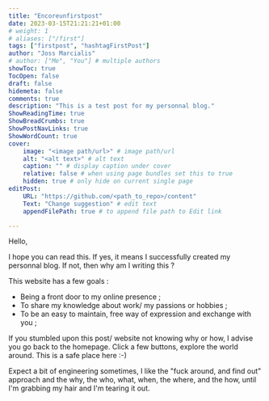```yaml
---
title: "Encoreunfirstpost"
date: 2023-03-15T21:21:21+01:00
# weight: 1
# aliases: ["/first"]
tags: ["firstpost", "hashtagFirstPost"]
author: "Joss Marcialis"
# author: ["Me", "You"] # multiple authors
showToc: true
TocOpen: false
draft: false
hidemeta: false
comments: true
description: "This is a test post for my personnal blog."
ShowReadingTime: true
ShowBreadCrumbs: true
ShowPostNavLinks: true
ShowWordCount: true
cover:
    image: "<image path/url>" # image path/url
    alt: "<alt text>" # alt text
    caption: "" # display caption under cover
    relative: false # when using page bundles set this to true
    hidden: true # only hide on current single page
editPost:
    URL: "https://github.com/<path_to_repo>/content"
    Text: "Change suggestion" # edit text
    appendFilePath: true # to append file path to Edit link

---
```


Hello,

I hope you can read this. If yes, it means I successfully created my personnal blog. If not, then why am I writing this ?

This website has a few goals :
- Being a front door to my online presence ;
- To share my knowledge about work/ my passions or hobbies ;
- To be an easy to maintain, free way of expression and exchange with you ;

If you stumbled upon this post/ website not knowing why or how, I advise you go back to the homepage. Click a few buttons, explore the world around. This is a safe place here :-) 

Expect a bit of engineering sometimes, I like the "fuck around, and find out" approach and the why, the who, what, when, the where, and the how, until I'm grabbing my hair and I'm tearing it out.
